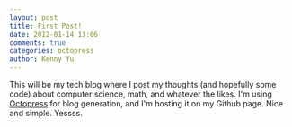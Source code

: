 ```yaml
---
layout: post
title: First Post!
date: 2012-01-14 13:06
comments: true
categories: octopress
author: Kenny Yu
---
```


This will be my tech blog where I post my thoughts (and hopefully some code) about computer science, math, and whatever the likes. I'm using [Octopress](http://octopress.org/ "Octopress") for blog generation, and I'm hosting it on my Github page. Nice and simple. Yessss.